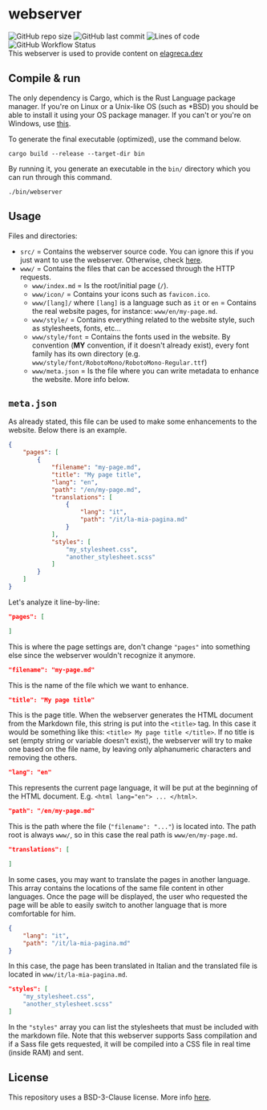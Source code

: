 # webserver
![GitHub repo size](https://img.shields.io/github/repo-size/EdoardoLaGreca/webserver)
![GitHub last commit](https://img.shields.io/github/last-commit/EdoardoLaGreca/webserver)
![Lines of code](https://img.shields.io/tokei/lines/github/EdoardoLaGreca/webserver)
![GitHub Workflow Status](https://img.shields.io/github/workflow/status/EdoardoLaGreca/webserver/Rust)  
This webserver is used to provide content on [elagreca.dev](https://elagreca.dev)

## Compile & run
The only dependency is Cargo, which is the Rust Language package manager. If you're on Linux or a Unix-like OS (such as \*BSD) you should be able to install it using your OS package manager. If you can't or you're on Windows, use [this](https://rustup.rs).  

To generate the final executable (optimized), use the command below.
```
cargo build --release --target-dir bin
```
By running it, you generate an executable in the `bin/` directory which you can run through this command.
```
./bin/webserver
```

## Usage
Files and directories:
  - `src/` = Contains the webserver source code. You can ignore this if you just want to use the webserver. Otherwise, check [here](src/).
  - `www/` = Contains the files that can be accessed through the HTTP requests.
    - `www/index.md` = Is the root/initial page (`/`).
    - `www/icon/` = Contains your icons such as `favicon.ico`.
    - `www/[lang]/` where `[lang]` is a language such as `it` or `en` = Contains the real website pages, for instance: `www/en/my-page.md`.
    - `www/style/` = Contains everything related to the website style, such as stylesheets, fonts, etc...
    - `www/style/font` = Contains the fonts used in the website. By convention (**MY** convention, if it doesn't already exist), every font family has its own directory (e.g. `www/style/font/RobotoMono/RobotoMono-Regular.ttf`)
    - `www/meta.json` = Is the file where you can write metadata to enhance the website. More info below.

## `meta.json`
As already stated, this file can be used to make some enhancements to the website. Below there is an example.
``` JSON
{
    "pages": [
        {
            "filename": "my-page.md",
            "title": "My page title",
            "lang": "en",
            "path": "/en/my-page.md",
            "translations": [
                {
                    "lang": "it",
                    "path": "/it/la-mia-pagina.md"
                }
            ],
            "styles": [
                "my_stylesheet.css",
                "another_stylesheet.scss"
            ]
        }
    ]
}
```
Let's analyze it line-by-line:  

``` JSON
"pages": [

]
```
This is where the page settings are, don't change `"pages"` into something else since the webserver wouldn't recognize it anymore.

``` JSON
"filename": "my-page.md"
```
This is the name of the file which we want to enhance.

``` JSON
"title": "My page title"
```
This is the page title. When the webserver generates the HTML document from the Markdown file, this string is put into the `<title>` tag. In this case it would be something like this: `<title> My page title </title>`. If no title is set (empty string or variable doesn't exist), the webserver will try to make one based on the file name, by leaving only alphanumeric characters and removing the others.

``` JSON
"lang": "en"
```
This represents the current page language, it will be put at the beginning of the HTML document. E.g. `<html lang="en"> ... </html>`.

``` JSON
"path": "/en/my-page.md"
```
This is the path where the file (`"filename": "..."`) is located into. The path root is always `www/`, so in this case the real path is `www/en/my-page.md`.

``` JSON
"translations": [

]
```
In some cases, you may want to translate the pages in another language. This array contains the locations of the same file content in other languages. Once the page will be displayed, the user who requested the page will be able to easily switch to another language that is more comfortable for him.

``` JSON
{
    "lang": "it",
    "path": "/it/la-mia-pagina.md"
}
```
In this case, the page has been translated in Italian and the translated file is located in `www/it/la-mia-pagina.md`.

``` JSON
"styles": [
    "my_stylesheet.css",
    "another_stylesheet.scss"
]
```
In the `"styles"` array you can list the stylesheets that must be included with the markdown file. Note that this webserver supports Sass compilation and if a Sass file gets requested, it will be compiled into a CSS file in real time (inside RAM) and sent.


## License
This repository uses a BSD-3-Clause license. More info [here](https://github.com/EdoardoLaGreca/webserver/blob/main/LICENSE).
